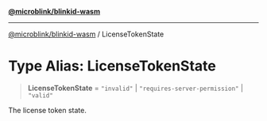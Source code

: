 [**@microblink/blinkid-wasm**](../README.md)

***

[@microblink/blinkid-wasm](../README.md) / LicenseTokenState

# Type Alias: LicenseTokenState

> **LicenseTokenState** = `"invalid"` \| `"requires-server-permission"` \| `"valid"`

The license token state.
